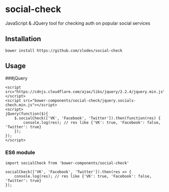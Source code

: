 # social-check
JavaScript & JQuery tool for checking auth on popular social services

## Installation
```
bower install https://github.com/zlodes/social-check
```

## Usage
###jQuery
```
<script src="https://cdnjs.cloudflare.com/ajax/libs/jquery/2.2.4/jquery.min.js"></script>
<script src="bower-components/social-check/jquery.socials-chech.min.js"></script>
<script>
jQuery(function($){
    $.socialCheck(['VK', 'Facebook', 'Twitter']).then(function(res) {
        console.log(res); // res like {'VK': true, 'Facebook': false, 'Twitter': true}
    });
});
</script>
```
### ES6 module
```
import socialCheck from 'bower-components/social-check'

socialCkeck(['VK', 'Facebook', 'Twitter']).then(res => {
    console.log(res); // res like {'VK': true, 'Facebook': false, 'Twitter': true}
});
```
